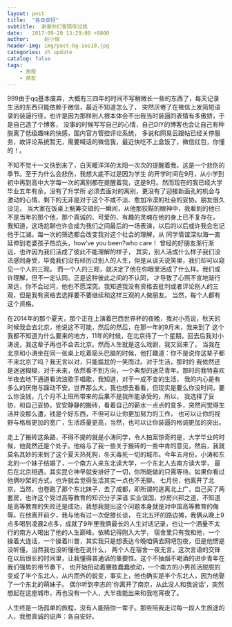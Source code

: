 ```yaml
---
layout: post
title:  "各自安好"
subtitle:  谢谢你们曾陪伴过我
date:   2017-09-20 13:29:00 +0800
author:     赵小恒
header-img: img/post-bg-ios10.jpg
categories: zh update
catalog: false
tags:
    - 旅程
    - 朋友	
---
```


999由于qq基本废弃，大概有三四年的时间不写稍微长一些的东西了，每天记录生活的东西只能依赖于微信，最近不知道怎么了，
突然厌倦了在微信上发简短语录的装逼行径，也许是因为那样别人根本体会不出我当时装逼的表情有多傲娇，于是自己造了个博客，
没事的时候写写自己的心情，自己DIY的博客也会让自己有种脱离了低级趣味的快感，国内官方管控评论系统，
多说和网易云跟帖已经关停服务，故评论系统暂无，需要喊话的微信我，最近快吃不上盒饭了，微信红包，你懂的！。
 
不知不觉十一又快到来了，白天暖洋洋的太阳一次次的提醒着我，这是一个悲伤的季节。至于为什么会悲伤，我想大底不过是因为学生
的开学时间在9月，从小学到初中再到高中大学每一次的离别都在提醒着我，这是9月。然而现在的我已经大学毕业五年有余，没有了升学所
必须去面对的离别，更没有了迎接新面孔的机会与激动的心情，剩下的无非是对于这个不咸不淡、愈加冷漠的社会的妥协。朋友很久没见，
当大家在饭桌上觥筹交错的一瞬间，从他那狡黠的眼神中，我看到的他已不是当年的那个他，那个真诚的、可爱的、有趣的灵魂在他的身上已不复存在，
我知道，这场尬聊也许会成为我们之间最后的一场表演，以后的以后或许我会忘记他于江湖。每一次的筛选都会改变我对这个社会的理解，从
同学情谊深似海一直延伸到老婆孩子热炕头，how’ve you been?who care！ 曾经的好朋友渐行渐远，也许因为我们活成了彼此不能理解的样子，
其实，别人活成什么样子我们没法感同身受，毕竟我们没有经历过别人的人生，但是从谈天说笑里，我们却可以窥见一个人的三观。
而一个人的三观，就决定了他在你眼里活成了什么样。我们或许理解，但不一定认同。正是这种彼此之间的不认同，
才导致了心照不宣地渐行渐远，你不会过问，他也不愿深究。﻿﻿﻿﻿我知道我没有资格去批判或者评论别人的三观，但是我有资格去选择要不要继续和这样三观的人做朋友。
当然，每个人都有这个资格。﻿﻿

在2014年的那个夏天，那个正在上演着巴西世界杯的夜晚，我对小亮说，秋天的时候我会去北京，他说这不可能，然后的然后，在那一年的9月末，我来到了
这个我都不知道为什么要来的地方，11年的时候，在北京待了一个星期，回去后我对小涛说，我这辈子再也不会去北京。然而人生就是这么戏剧，我又回来了。
当我在北京和小涛坐在同一张桌上吃着筋头巴脑的时候，他打趣道：你不是说你这辈子都不来北京了吗？我无言以对，只能尴尬的一笑而过。对于生活，那时的
我依然还是迷迷糊糊，对于未来，依然看不到方向，一个典型的迷茫青年。那时的我特喜欢半夜去地下通道看流浪歌手唱歌，我知道，对于一成不变的生活，
我的内心是有多么的厌倦与躁动不安。世界那么大，我也想去看看，但现实是要么你没时间，要么你没钱，几个月不上班所带来的后果不是我所能承受的，所以，
我选择了妥协，和自己妥协，安安静静的搬砖，看着自己的薪水一点点的变多，突然间觉得生活并没那么遭，钱是个好东西，不但可以让你更加努力的工作，
也可以让你的视野与格局更加的宽广，生活质量更高，当然，也可以让你装逼的格调更加的突出。  

走上了搬砖这条路，不得不提的就是小涛同学，令人拍案惊奇的是，大学毕业的时候，他竟然还是个处子。他给与了我一些关于搬砖的一些中肯的意见，然后，我就
莫名其妙的来到了这个夏天热死狗，冬天毒死一切的城市。今年五月份，小涛和东北的一个妹子结婚了，一个南方人来东北读大学，一个东北人去南方读大学，
最后在北京相遇，其实昆仑神早就安排好了一切，你所能做的只需等待。如果你看过他俩吵架的方式，也许就会觉得生活其实一点也不无聊。
七月份，他离开了北京，当然，也卷跑了那个东北妹子，去了成都，即所谓的逃离北上广，自己买了两套房，也许这个受过高等教育的知识分子深谙
实业误国，炒房兴邦之道，不知道是高等教育的失败还是成功，我想我提出这个问题本身就是对中国高等教育的侮辱。在他离开前夕，我与他有过一次促膝长谈，
在北五环的路边摊，我俩从晚上9点多喝到凌晨2点多，成就了9年里我俩最长的人生对话记录，也让一个酒量不太行的南方人喝出了他的人生巅峰。依稀记得刚入大学，
宿舍里只有我和他，一个操着大连话，一个操着川普，其实我只是想表达今晚咱俩去网吧包夜，但是他愣是没听懂，当然我也没听懂他在说什么，
两个人在宿舍一夜无言。这次言语的交锋在以后很长的时间里，让我懂得普通话的重要性。这个不抽烟不喝酒的进步青年在我们强势的带节奏下，
也开始扭动着腰肢蠢蠢欲动，一个南方的小男孩活脱脱的变成了半个东北人，从内而外的蜕变，事实上，他也确实是半个东北人，因为他娶了一个东北的萌妹子。
偶尔听到李志的'你离开了南京，从此没人和我说话'，突然想起在这座城市，再也没有一个人，大半夜能出来和我吃宵夜了。  

人生终是一场孤单的旅程，没有人能陪你一辈子。那些陪我走过每一段人生旅途的人，我想真诚的说声：各自安好。




